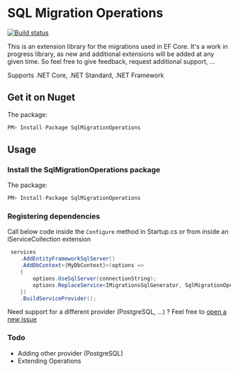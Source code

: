 # SQL Migration Operations
[![Build status](https://dev.azure.com/DavidVanderheyden/SqlMigrationOperations/_apis/build/status/Build.Pipeline)](https://dev.azure.com/DavidVanderheyden/SqlMigrationOperations/_build/latest?definitionId=13)

This is an extension library for the migrations used in EF Core. It's a work in progress library, as new and additional extensions will be added at any given time. So feel free to give feedback, request additional support, ...

Supports .NET Core, .NET Standard, .NET Framework

## Get it on Nuget

The package:
``` csharp
PM> Install-Package SqlMigrationOperations
```

## Usage
### Install the SqlMigrationOperations package
The package:
``` csharp
PM> Install-Package SqlMigrationOperations
```
### Registering dependencies 
Call below code inside the ````Configure```` method in Startup.cs or from inside an IServiceCollection extension 
````csharp
 services
    .AddEntityFrameworkSqlServer()
    .AddDbContext<{MyDbContext}>(options =>
    {
        options.UseSqlServer(connectionString);
        options.ReplaceService<IMigrationsSqlGenerator, SqlMigrationOperationsGenerator>();
    })
    .BuildServiceProvider();
````

Need support for a different provider (PostgreSQL, ...) ? Feel free to [open a new issue](https://github.com/Cr3ature/SqlMigrationOperations/issues/new)

### Todo

- Adding other provider (PostgreSQL)
- Extending Operations
